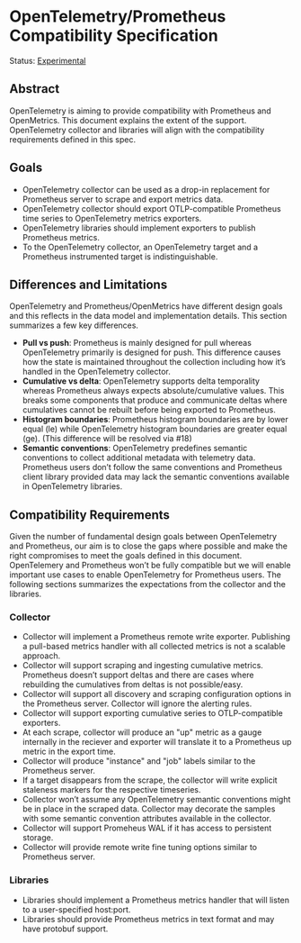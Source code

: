 # OpenTelemetry/Prometheus Compatibility Specification

Status: [Experimental](https://github.com/open-telemetry/opentelemetry-specification/blob/main/specification/document-status.md)

## Abstract

OpenTelemetry is aiming to provide compatibility with
Prometheus and OpenMetrics. This document explains the
extent of the support. OpenTelemetry collector and libraries
will align with the compatibility requirements defined in
this spec.

## Goals

* OpenTelemetry collector can be used as a drop-in replacement
  for Prometheus server to scrape and export metrics data.
* OpenTelemetry collector should export OTLP-compatible Prometheus
  time series to OpenTelemetry metrics exporters.
* OpenTelemetry libraries should implement exporters to publish
  Prometheus metrics.
* To the OpenTelemetry collector, an OpenTelemetry target and
  a Prometheus instrumented target is indistinguishable.

## Differences and Limitations

OpenTelemetry and Prometheus/OpenMetrics have different design
goals and this reflects in the data model and implementation
details. This section summarizes a few key differences.

* **Pull vs push**: Prometheus is mainly designed for pull
  whereas OpenTelemetry primarily is designed for push. This
  difference causes how the state is maintained throughout the
  collection including how it’s handled in the OpenTelemetry
  collector.
* **Cumulative vs delta**: OpenTelemetry supports delta temporality
  whereas Prometheus always expects absolute/cumulative values. This
  breaks some components that produce and communicate deltas where
  cumulatives cannot be rebuilt before being exported to Prometheus.
* **Histogram boundaries**: Prometheus histogram boundaries are by
  lower equal (le) while OpenTelemetry histogram boundaries are
  greater equal (ge). (This difference will be resolved via #18)
* **Semantic conventions**: OpenTelemetry predefines semantic
  conventions to collect additional metadata with telemetry data.
  Prometheus users don’t follow the same conventions and Prometheus
  client library provided data may lack the semantic conventions
  available in OpenTelemetry libraries.

## Compatibility Requirements

Given the number of fundamental design goals between OpenTelemetry
and Prometheus, our aim is to close the gaps where possible and
make the right compromises to meet the goals defined in this document.
OpenTelemery and Prometheus won’t be fully compatible but we will
enable important use cases to enable OpenTelemetry for Prometheus
users. The following sections summarizes the expectations from
the collector and the libraries.

### Collector

* Collector will implement a Prometheus remote write exporter.
  Publishing a pull-based metrics handler with all collected
  metrics is not a scalable approach.
* Collector will support scraping and ingesting cumulative metrics.
  Prometheus doesn’t support deltas and there are cases where
  rebuilding the cumulatives from deltas is not possible/easy.
* Collector will support all discovery and scraping configuration
  options in the Prometheus server. Collector will ignore the
  alerting rules.
* Collector will support exporting cumulative series to
  OTLP-compatible exporters.
* At each scrape, collector will produce an "up" metric as a gauge
  internally in the reciever and exporter will translate it to a
  Prometheus up metric in the export time.
* Collector will produce "instance" and "job" labels similar
  to the Prometheus server.
* If a target disappears from the scrape, the collector will
  write explicit staleness markers for the respective timeseries.
* Collector won’t assume any OpenTelemetry semantic conventions
  might be in place in the scraped data. Collector may decorate
  the samples with some semantic convention attributes available
  in the collector.
* Collector will support Promeheus WAL if it has access
  to persistent storage.
* Collector will provide remote write fine tuning options similar
  to Prometheus server.

### Libraries

* Libraries should implement a Prometheus metrics handler that
  will listen to a user-specified host:port.
* Libraries should provide Prometheus metrics in text format and
  may have protobuf support.
